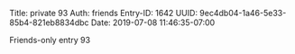 Title: private 93
Auth: friends
Entry-ID: 1642
UUID: 9ec4db04-1a46-5e33-85b4-821eb8834dbc
Date: 2019-07-08 11:46:35-07:00

Friends-only entry 93
